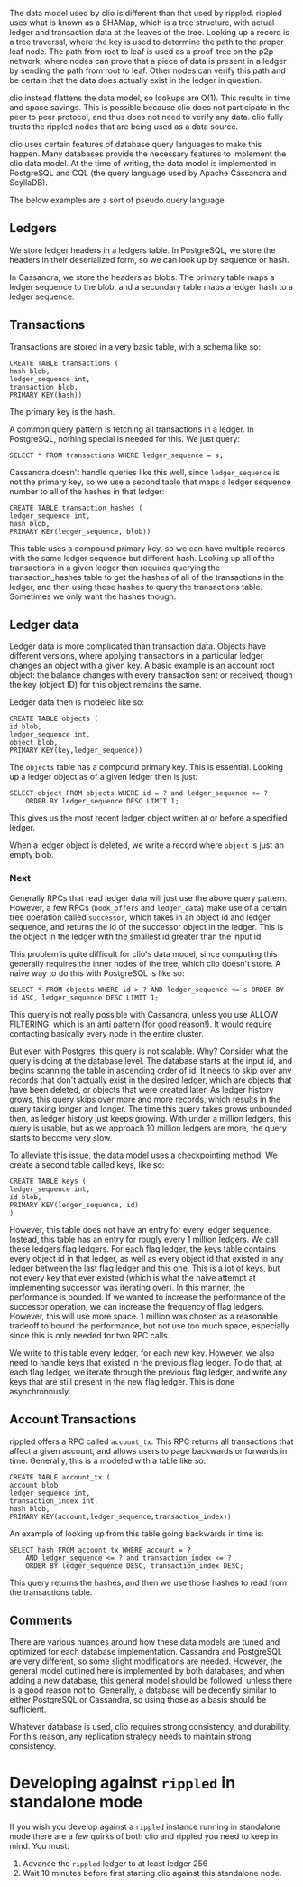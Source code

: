 The data model used by clio is different than that used by rippled.
rippled uses what is known as a SHAMap, which is a tree structure, with
actual ledger and transaction data at the leaves of the tree. Looking up a record
is a tree traversal, where the key is used to determine the path to the proper
leaf node. The path from root to leaf is used as a proof-tree on the p2p network,
where nodes can prove that a piece of data is present in a ledger by sending
the path from root to leaf. Other nodes can verify this path and be certain
that the data does actually exist in the ledger in question.

clio instead flattens the data model, so lookups are O(1). This results in time
and space savings. This is possible because clio does not participate in the peer
to peer protocol, and thus does not need to verify any data. clio fully trusts the
rippled nodes that are being used as a data source.

clio uses certain features of database query languages to make this happen. Many
databases provide the necessary features to implement the clio data model. At the
time of writing, the data model is implemented in PostgreSQL and CQL (the query
language used by Apache Cassandra and ScyllaDB).

The below examples are a sort of pseudo query language

## Ledgers

We store ledger headers in a ledgers table. In PostgreSQL, we store
the headers in their deserialized form, so we can look up by sequence or hash.

In Cassandra, we store the headers as blobs. The primary table maps a ledger sequence
to the blob, and a secondary table maps a ledger hash to a ledger sequence.

## Transactions
Transactions are stored in a very basic table, with a schema like so:

```
CREATE TABLE transactions (
hash blob,
ledger_sequence int,
transaction blob,
PRIMARY KEY(hash))
```
The primary key is the hash.

A common query pattern is fetching all transactions in a ledger. In PostgreSQL,
nothing special is needed for this. We just query:
```
SELECT * FROM transactions WHERE ledger_sequence = s;
```
Cassandra doesn't handle queries like this well, since `ledger_sequence` is not
the primary key, so we use a second table that maps a ledger sequence number
to all of the hashes in that ledger:

```
CREATE TABLE transaction_hashes (
ledger_sequence int,
hash blob,
PRIMARY KEY(ledger_sequence, blob))
```
This table uses a compound primary key, so we can have multiple records with
the same ledger sequence but different hash. Looking up all of the transactions
in a given ledger then requires querying the transaction_hashes table to get the hashes of
all of the transactions in the ledger, and then using those hashes to query the
transactions table. Sometimes we only want the hashes though.

## Ledger data

Ledger data is more complicated than transaction data. Objects have different versions,
where applying transactions in a particular ledger changes an object with a given
key. A basic example is an account root object: the balance changes with every
transaction sent or received, though the key (object ID) for this object remains the same.

Ledger data then is modeled like so:

```
CREATE TABLE objects (
id blob,
ledger_sequence int,
object blob,
PRIMARY KEY(key,ledger_sequence))
```

The `objects` table has a compound primary key. This is essential. Looking up
a ledger object as of a given ledger then is just:
```
SELECT object FROM objects WHERE id = ? and ledger_sequence <= ?
    ORDER BY ledger_sequence DESC LIMIT 1;
```
This gives us the most recent ledger object written at or before a specified ledger.

When a ledger object is deleted, we write a record where `object` is just an empty blob.

### Next
Generally RPCs that read ledger data will just use the above query pattern. However,
a few RPCs (`book_offers` and `ledger_data`) make use of a certain tree operation
called `successor`, which takes in an object id and ledger sequence, and returns
the id of the successor object in the ledger. This is the object in the ledger with the smallest id
greater than the input id.

This problem is quite difficult for clio's data model, since computing this
generally requires the inner nodes of the tree, which clio doesn't store. A naive
way to do this with PostgreSQL is like so:
```
SELECT * FROM objects WHERE id > ? AND ledger_sequence <= s ORDER BY id ASC, ledger_sequence DESC LIMIT 1;
```
This query is not really possible with Cassandra, unless you use ALLOW FILTERING, which
is an anti pattern (for good reason!). It would require contacting basically every node
in the entire cluster.

But even with Postgres, this query is not scalable. Why? Consider what the query
is doing at the database level. The database starts at the input id, and begins scanning
the table in ascending order of id. It needs to skip over any records that don't actually
exist in the desired ledger, which are objects that have been deleted, or objects that
were created later. As ledger history grows, this query skips over more and more records,
which results in the query taking longer and longer. The time this query takes grows
unbounded then, as ledger history just keeps growing. With under a million ledgers, this
query is usable, but as we approach 10 million ledgers are more, the query starts to become very slow.

To alleviate this issue, the data model uses a checkpointing method. We create a second
table called keys, like so:
```
CREATE TABLE keys (
ledger_sequence int,
id blob,
PRIMARY KEY(ledger_sequence, id)
)
```
However, this table does not have an entry for every ledger sequence. Instead,
this table has an entry for rougly every 1 million ledgers. We call these ledgers
flag ledgers. For each flag ledger, the keys table contains every object id in that
ledger, as well as every object id that existed in any ledger between the last flag
ledger and this one. This is a lot of keys, but not every key that ever existed (which
is what the naive attempt at implementing successor was iterating over). In this manner,
the performance is bounded. If we wanted to increase the performance of the successor operation,
we can increase the frequency of flag ledgers. However, this will use more space. 1 million
was chosen as a reasonable tradeoff to bound the performance, but not use too much space,
especially since this is only needed for two RPC calls.

We write to this table every ledger, for each new key. However, we also need to handle
keys that existed in the previous flag ledger. To do that, at each flag ledger, we
iterate through the previous flag ledger, and write any keys that are still present
in the new flag ledger. This is done asynchronously.

## Account Transactions
rippled offers a RPC called `account_tx`. This RPC returns all transactions that
affect a given account, and allows users to page backwards or forwards in time.
Generally, this is a modeled with a table like so:
```
CREATE TABLE account_tx (
account blob,
ledger_sequence int,
transaction_index int,
hash blob,
PRIMARY KEY(account,ledger_sequence,transaction_index))
```

An example of looking up from this table going backwards in time is:
```
SELECT hash FROM account_tx WHERE account = ? 
    AND ledger_sequence <= ? and transaction_index <= ? 
    ORDER BY ledger_sequence DESC, transaction_index DESC;
```

This query returns the hashes, and then we use those hashes to read from the 
transactions table.

## Comments
There are various nuances around how these data models are tuned and optimized
for each database implementation. Cassandra and PostgreSQL are very different,
so some slight modifications are needed. However, the general model outlined here
is implemented by both databases, and when adding a new database, this general model
should be followed, unless there is a good reason not to. Generally, a database will be
decently similar to either PostgreSQL or Cassandra, so using those as a basis should
be sufficient.

Whatever database is used, clio requires strong consistency, and durability. For this
reason, any replication strategy needs to maintain strong consistency.

# Developing against `rippled` in standalone mode

If you wish you develop against a `rippled` instance running in standalone
mode there are a few quirks of both clio and rippled you need to keep in mind.
You must:

1. Advance the `rippled` ledger to at least ledger 256
2. Wait 10 minutes before first starting clio against this standalone node.
